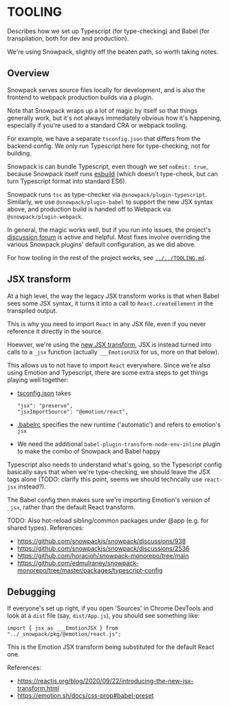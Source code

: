 # TOOLING

Describes how we set up Typescript (for type-checking) and Babel (for transpilation,
both for dev and production).

We're using Snowpack, slightly off the beaten path, so worth taking notes.

## Overview

Snowpack serves source files locally for development, and is also the frontend to
webpack production builds via a plugin.

Note that Snowpack wraps up a lot of magic by itself so that things generally work,
but it's not always immediately obvious how it's happening, especially if you're
used to a standard CRA or webpack tooling.

For example, we have a separate `tsconfig.json` that differs from the backend config. We only run
Typescript here for type-checking, not for building.

Snowpack is can bundle Typescript, even though we set `noEmit: true`,
because Snowpack itself runs [esbuild](https://github.com/evanw/esbuild)
(which doesn't type-check, but can turn Typescript format into standard ES6).

Snowpack runs `tsc` as type-checker via `@snowpack/plugin-typescript`.  Similarly, we use 
`@snowpack/plugin-babel` to support the new JSX syntax above, and production build is handed 
off to Webpack via `@snowpack/plugin-webpack`.

In general, the magic works well, but if you run into issues, the project's
[discussion forum](https://github.com/snowpackjs/snowpack/discussions/) is
active and helpful. Most fixes involve overriding the various Snowpack plugins' default
configuration, as we did above.

For how tooling in the rest of the project works, see
[`../../TOOLING.md`](../../TOOLING.md). 


## JSX transform

At a high level, the way the legacy JSX transform works is that when Babel sees some JSX syntax,
it turns it into a call to `React.createElement` in the transpiled output.

This is why you need to import `React` in any JSX file, even if you never reference
it directly in the source.


Hoewver, we're using the
[new JSX transform](https://reactjs.org/blog/2020/09/22/introducing-the-new-jsx-transform.html),
JSX is instead turned into calls to a `_jsx` function (actually `___EmotionJSX` for us, more on 
that below).

This allows us to not have to import `React` everywhere. Since we're also
using Emotion and Typescript, there are some extra steps to get things playing
well together:

- [tsconfig.json](./tsconfig.json) takes
  ```
  "jsx": "preserve",
  "jsxImportSource": "@emotion/react",
  ```
- [.babelrc](./babelrc) specifies the new runtime ('automatic') and refers to
  emotion's `jsx`
  
- We need the additional `babel-plugin-transform-node-env-inline` plugin to make the combo
of Snowpack and Babel happy


Typescript also needs to understand what's going, so the Typescript config
basically says that when we're type-checking, we should leave the JSX tags alone (TODO: clarify 
this point, seems we should techncally use `react-jsx` instead?).

The Babel config then makes sure we're importing Emotion's version of `_jsx`,
rather than the default React transform.

TODO: Also hot-reload sibling/common packages under @app (e.g. for shared
types). References:

- https://github.com/snowpackjs/snowpack/discussions/938
- https://github.com/snowpackjs/snowpack/discussions/2536
- https://github.com/horacioh/snowpack-monorepo/tree/main
- https://github.com/edmulraney/snowpack-monorepo/tree/master/packages/typescript-config


## Debugging

If everyone's set up right, if you open 'Sources' in Chrome DevTools and look at
a `dist` file (say, `dist/App.js`), you should see something like:

`import { jsx as ___EmotionJSX } from "../_snowpack/pkg/@emotion/react.js";`

This is the Emotion JSX transform being substituted for the default React one.


References:

- https://reactjs.org/blog/2020/09/22/introducing-the-new-jsx-transform.html
- https://emotion.sh/docs/css-prop#babel-preset
